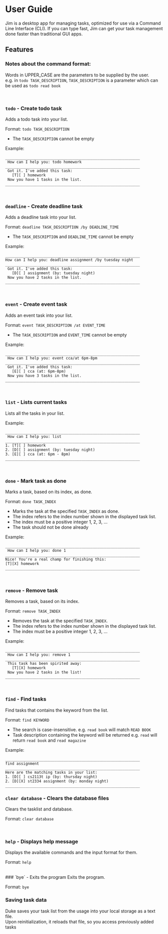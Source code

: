 # User Guide

Jim is a desktop app for managing tasks, optimized for use via a Command Line Interface (CLI).
If you can type fast, Jim can get your task management done faster than traditional GUI apps.

## Features

### Notes about the command format:
Words in UPPER_CASE are the parameters to be supplied by the user. <br />
e.g. in `todo TASK_DESCRIPTION`, `TASK_DESCRIPTION` is a parameter which can be used as `todo read book`

<br />

### `todo` - Create todo task
Adds a todo task into your list.

Format: `todo TASK_DESCRIPTION`
* The `TASK_DESCRIPTION` cannot be empty

Example:
```
____________________________________________________________
 How can I help you: todo homework
____________________________________________________________
 Got it. I've added this task:
   [T][ ] homework
 Now you have 1 tasks in the list.
____________________________________________________________
```
<br />

### `deadline` - Create deadline task
Adds a deadline task into your list.

Format: `deadline TASK_DESCRIPTION /by DEADLINE_TIME`
* The `TASK_DESCRIPTION` and `DEADLINE_TIME` cannot be empty

Example:
```
____________________________________________________________
How can I help you: deadline assignment /by tuesday night
____________________________________________________________
 Got it. I've added this task:
   [D][ ] assignment (by: tuesday night)
 Now you have 2 tasks in the list.
____________________________________________________________
```
<br />

### `event` - Create event task
Adds an event task into your list.

Format: `event TASK_DESCRIPTION /at EVENT_TIME`
* The `TASK_DESCRIPTION` and `EVENT_TIME` cannot be empty

Example:
```
____________________________________________________________
 How can I help you: event cca/at 6pm-8pm
____________________________________________________________
 Got it. I've added this task:
   [E][ ] cca (at: 6pm-8pm)
 Now you have 3 tasks in the list.
____________________________________________________________
```
<br />

### `list` - Lists current tasks
Lists all the tasks in your list.

Example:

```
____________________________________________________________
 How can I help you: list
____________________________________________________________
1. [T][ ] homework
2. [D][ ] assignment (by: tuesday night)
3. [E][ ] cca (at: 6pm - 8pm)
____________________________________________________________
```
<br />

### `done` - Mark task as done
Marks a task, based on its index, as done.

Format: `done TASK_INDEX`
* Marks the task at the specified `TASK_INDEX` as done.<br />
* The index refers to the index number shown in the displayed task list.<br />
* The index must be a positive integer 1, 2, 3, ...<br />
* The task should not be done already

Example:

```
____________________________________________________________
 How can I help you: done 1
____________________________________________________________
Nice! You're a real champ for finishing this: 
[T][X] homework
____________________________________________________________
```
<br />

### `remove` - Remove task
Removes a task, based on its index.

Format: `remove TASK_INDEX`<br />
* Removes the task at the specified `TASK_INDEX`.<br />
* The index refers to the index number shown in the displayed task list.<br />
* The index must be a positive integer 1, 2, 3, ...<br />

Example:
```
____________________________________________________________
 How can I help you: remove 1
____________________________________________________________
 This task has been spirited away:
   [T][X] homework
 Now you have 2 tasks in the list!
____________________________________________________________
```
<br />

### `find` - Find tasks
Find tasks that contains the keyword from the list.

Format: `find KEYWORD`
* The search is case-insensitive. e.g. `read book` will match `READ BOOK`
* Task description containing the keyword will be returned 
e.g. `read` will return `read book` and `read magazine`

Example:
```
____________________________________________________________
find assignment
____________________________________________________________
Here are the matching tasks in your list:
1. [D][ ] cs2113t ip (by: thursday night)
2. [D][X] st2334 assignment (by: monday night)
____________________________________________________________
```

### `clear database` - Clears the database files
Clears the tasklist and database.

Format: `clear database`

<br />

### `help` - Displays help message
Displays the available commands and the input format for them.

Format: `help`

<br />
### `bye` - Exits the program
Exits the program.

Format: `bye`

### Saving task data
Duke saves your task list from the usage into your local storage as a text file.<br />
Upon reinitialization, it reloads that file, so you access previously added tasks
